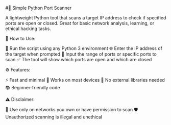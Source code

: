 #🔎 Simple Python Port Scanner

A lightweight Python tool that scans a target IP address to check if specified ports are open or closed. Great for basic network analysis, learning, or ethical hacking tasks.

🚀 How to Use:

🧠 Run the script using any Python 3 environment
🌐 Enter the IP address of the target when prompted
🔢 Input the range of ports or specific ports to scan
✅ The tool will show which ports are open and which are closed

⚙️ Features:

⚡ Fast and minimal
📡 Works on most devices
🧰 No external libraries needed
📚 Beginner-friendly code

⚠️ Disclaimer:

🚫 Use only on networks you own or have permission to scan
🛡️ Unauthorized scanning is illegal and unethical
